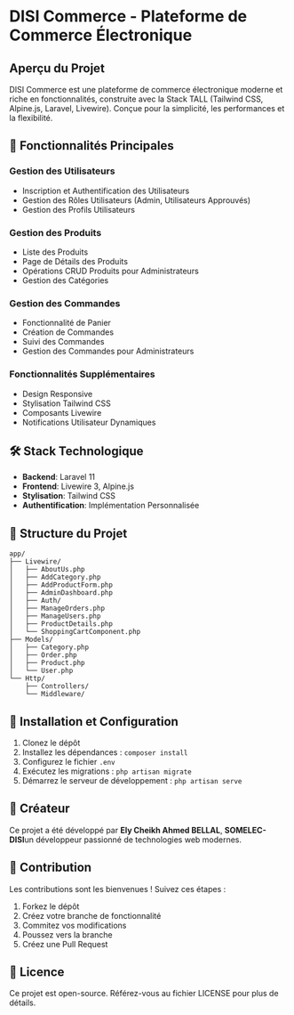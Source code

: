 # DISI Commerce - Plateforme de Commerce Électronique

## Aperçu du Projet

DISI Commerce est une plateforme de commerce électronique moderne et riche en fonctionnalités, construite avec la Stack TALL (Tailwind CSS, Alpine.js, Laravel, Livewire). Conçue pour la simplicité, les performances et la flexibilité.

## 🚀 Fonctionnalités Principales

### Gestion des Utilisateurs
- Inscription et Authentification des Utilisateurs
- Gestion des Rôles Utilisateurs (Admin, Utilisateurs Approuvés)
- Gestion des Profils Utilisateurs

### Gestion des Produits
- Liste des Produits
- Page de Détails des Produits
- Opérations CRUD Produits pour Administrateurs
- Gestion des Catégories

### Gestion des Commandes
- Fonctionnalité de Panier
- Création de Commandes
- Suivi des Commandes
- Gestion des Commandes pour Administrateurs

### Fonctionnalités Supplémentaires
- Design Responsive
- Stylisation Tailwind CSS
- Composants Livewire
- Notifications Utilisateur Dynamiques

## 🛠 Stack Technologique

- **Backend**: Laravel 11
- **Frontend**: Livewire 3, Alpine.js
- **Stylisation**: Tailwind CSS
- **Authentification**: Implémentation Personnalisée

## 📂 Structure du Projet

```
app/
├── Livewire/
│   ├── AboutUs.php
│   ├── AddCategory.php
│   ├── AddProductForm.php
│   ├── AdminDashboard.php
│   ├── Auth/
│   ├── ManageOrders.php
│   ├── ManageUsers.php
│   ├── ProductDetails.php
│   └── ShoppingCartComponent.php
├── Models/
│   ├── Category.php
│   ├── Order.php
│   ├── Product.php
│   └── User.php
└── Http/
    ├── Controllers/
    └── Middleware/
```

## 🔧 Installation et Configuration

1. Clonez le dépôt
2. Installez les dépendances : `composer install`
3. Configurez le fichier `.env`
4. Exécutez les migrations : `php artisan migrate`
5. Démarrez le serveur de développement : `php artisan serve`

## 👤 Créateur

Ce projet a été développé par **Ely Cheikh Ahmed BELLAL**, **SOMELEC-DISI**un développeur passionné de technologies web modernes.

## 🌟 Contribution

Les contributions sont les bienvenues ! Suivez ces étapes :
1. Forkez le dépôt
2. Créez votre branche de fonctionnalité
3. Commitez vos modifications
4. Poussez vers la branche
5. Créez une Pull Request

## 📄 Licence

Ce projet est open-source. Référez-vous au fichier LICENSE pour plus de détails.
